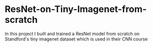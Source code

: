 # ResNet-on-Tiny-Imagenet-from-scratch
In this project I built and trained a ResNet model from scratch on Standford's tiny imagenet dataset which is used in their CNN course
